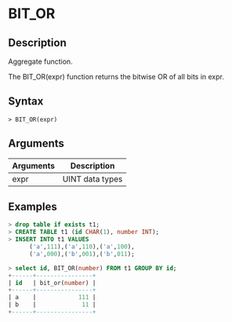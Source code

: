 # **BIT_OR**

## **Description**

Aggregate function.

The BIT_OR(expr) function returns the bitwise OR of all bits in expr.

## **Syntax**

```
> BIT_OR(expr)
```

## **Arguments**

|  Arguments   | Description  |
|  ----  | ----  |
| expr  | UINT data types |

## **Examples**

```sql
> drop table if exists t1;
> CREATE TABLE t1 (id CHAR(1), number INT);
> INSERT INTO t1 VALUES
      ('a',111),('a',110),('a',100),
      ('a',000),('b',001),('b',011);

> select id, BIT_OR(number) FROM t1 GROUP BY id;
+------+----------------+
| id   | bit_or(number) |
+------+----------------+
| a    |            111 |
| b    |             11 |
+------+----------------+
```
